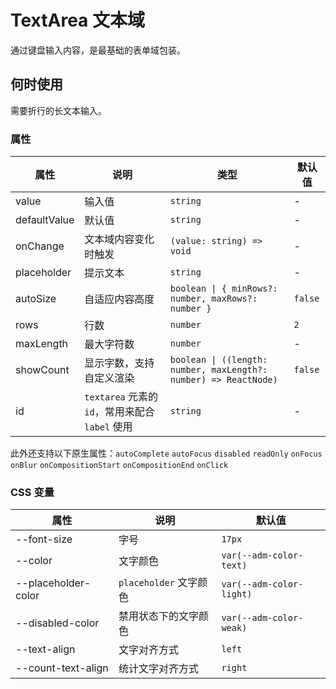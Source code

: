 # TextArea 文本域

通过键盘输入内容，是最基础的表单域包装。

## 何时使用

需要折行的长文本输入。

<code src="./demos/demo1.tsx"></code>

### 属性

| 属性         | 说明                                            | 类型                                                             | 默认值  |
| ------------ | ----------------------------------------------- | ---------------------------------------------------------------- | ------- |
| value        | 输入值                                          | `string`                                                         | -       |
| defaultValue | 默认值                                          | `string`                                                         | -       |
| onChange     | 文本域内容变化时触发                            | `(value: string) => void`                                        | -       |
| placeholder  | 提示文本                                        | `string`                                                         | -       |
| autoSize     | 自适应内容高度                                  | `boolean \| { minRows?: number, maxRows?: number }`              | `false` |
| rows         | 行数                                            | `number`                                                         | `2`     |
| maxLength    | 最大字符数                                      | `number`                                                         | -       |
| showCount    | 显示字数，支持自定义渲染                        | `boolean \| ((length: number, maxLength?: number) => ReactNode)` | `false` |
| id           | `textarea` 元素的 `id`，常用来配合 `label` 使用 | `string`                                                         | -       |

此外还支持以下原生属性：`autoComplete` `autoFocus` `disabled` `readOnly` `onFocus` `onBlur` `onCompositionStart` `onCompositionEnd` `onClick`

### CSS 变量

| 属性                | 说明                   | 默认值                   |
| ------------------- | ---------------------- | ------------------------ |
| --font-size         | 字号                   | `17px`                   |
| --color             | 文字颜色               | `var(--adm-color-text)`  |
| --placeholder-color | `placeholder` 文字颜色 | `var(--adm-color-light)` |
| --disabled-color    | 禁用状态下的文字颜色   | `var(--adm-color-weak)`  |
| --text-align        | 文字对齐方式           | `left`                   |
| --count-text-align  | 统计文字对齐方式       | `right`                  |

